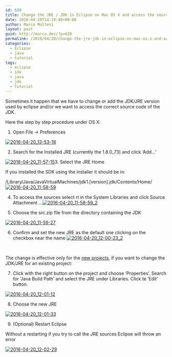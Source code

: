 ```yaml
---
id: 628
title: Change the JRE / JDK in Eclipse on Mac OS X and access the sources
date: 2016-04-20T14:19:40+00:00
author: Marco Molteni
layout: post
guid: http://marco.dev/?p=628
permalink: /2016/04/20/change-the-jre-jdk-in-eclipse-on-mac-os-x-and-access-the-sources/
categories:
  - Eclipse
  - java
  - tutorial
tags:
  - eclipse
  - ide
  - java
  - jdk
  - tutorial
---
```

Sometimes it happen that we have to change or add the JDK/JRE version used by eclipse and/or we want to access the correct source code of the JDK.

Here the step by step procedure under OS X:
  
1. Open File -> Preferences
  
[<img class="alignnone size-full wp-image-629" src="https://i0.wp.com/marco.dev/wp-content/uploads/2016/04/2016-04-20_13-53-18.png?resize=205%2C223" alt="2016-04-20_13-53-18" data-recalc-dims="1" />](https://i0.wp.com/marco.dev/wp-content/uploads/2016/04/2016-04-20_13-53-18.png)
  
2. Search for the Installed JRE (currently the 1.8.0_73) and click &#8216;Add&#8230;&#8217;

[<img class="alignnone size-full wp-image-631" src="https://i0.wp.com/marco.dev/wp-content/uploads/2016/04/2016-04-20_11-57-15-1.png?resize=1134%2C178" alt="2016-04-20_11-57-15" data-recalc-dims="1" />](https://i0.wp.com/marco.dev/wp-content/uploads/2016/04/2016-04-20_11-57-15-1.png)3. Select the JRE Home

If you installed the SDK using the installer it should be in:

/Library/Java/JavaVirtualMachines/jdk1.[version].jdk/Contents/Home/[<img class="alignnone size-full wp-image-632" src="https://i0.wp.com/marco.dev/wp-content/uploads/2016/04/2016-04-20_11-58-59.png?resize=751%2C155" alt="2016-04-20_11-58-59" data-recalc-dims="1" />](https://i0.wp.com/marco.dev/wp-content/uploads/2016/04/2016-04-20_11-58-59.png)

4. To access the sources select rt in the System Libraries and click Source Attachment &#8230;[<img class="alignnone size-full wp-image-633" src="{{site.baseurl}}/assets/img/uploads/2016/04/2016-04-20_11-58-59_2.png?resize=751%2C100" alt="2016-04-20_11-58-59_2" data-recalc-dims="1" />]({{site.baseurl}}/assets/img/uploads/2016/04/2016-04-20_11-58-59_2.png)

5. Choose the src.zip file from the directory containing the JDK

[<img class="alignnone size-full wp-image-634" src="https://i0.wp.com/marco.dev/wp-content/uploads/2016/04/2016-04-20_11-59-27.png?resize=594%2C208" alt="2016-04-20_11-59-27" data-recalc-dims="1" />](https://i0.wp.com/marco.dev/wp-content/uploads/2016/04/2016-04-20_11-59-27.png)

6. Confirm and set the new JRE as the default one clicking on the checkbox near the name [<img class="alignnone size-full wp-image-635" src="https://i0.wp.com/marco.dev/wp-content/uploads/2016/04/2016-04-20_12-00-23_2.png?resize=710%2C174" alt="2016-04-20_12-00-23_2" data-recalc-dims="1" />](https://i0.wp.com/marco.dev/wp-content/uploads/2016/04/2016-04-20_12-00-23_2.png)

&nbsp;

The change is effective only for the <span style="text-decoration: underline;">new projects</span>, if you want to change the JDK/JRE for an existing project:

7. Click with the right button on the project and choose &#8216;Properties&#8217;. Search for &#8216;Java Build Path&#8217; and select the JRE under Libraries. Click te &#8216;Edit&#8217; button.
  
[<img class="alignnone size-full wp-image-636" src="{{site.baseurl}}/assets/img/uploads/2016/04/2016-04-20_12-01-12.png?resize=747%2C144" alt="2016-04-20_12-01-12" data-recalc-dims="1" />]({{site.baseurl}}/assets/img/uploads/2016/04/2016-04-20_12-01-12.png)

8. Choose the new JRE

[<img class="alignnone size-full wp-image-637" src="{{site.baseurl}}/assets/img/uploads/2016/04/2016-04-20_12-01-33.png?resize=611%2C216" alt="2016-04-20_12-01-33" data-recalc-dims="1" />]({{site.baseurl}}/assets/img/uploads/2016/04/2016-04-20_12-01-33.png)

9. (Optional) Restart Eclipse

Without a restarting if you try to call the JRE sources Eclipse will throw an error

[<img class="alignnone size-full wp-image-638" src="https://i1.wp.com/marco.dev/wp-content/uploads/2016/04/2016-04-20_12-02-29.png?resize=897%2C79" alt="2016-04-20_12-02-29" data-recalc-dims="1" />](https://i1.wp.com/marco.dev/wp-content/uploads/2016/04/2016-04-20_12-02-29.png)

&nbsp;